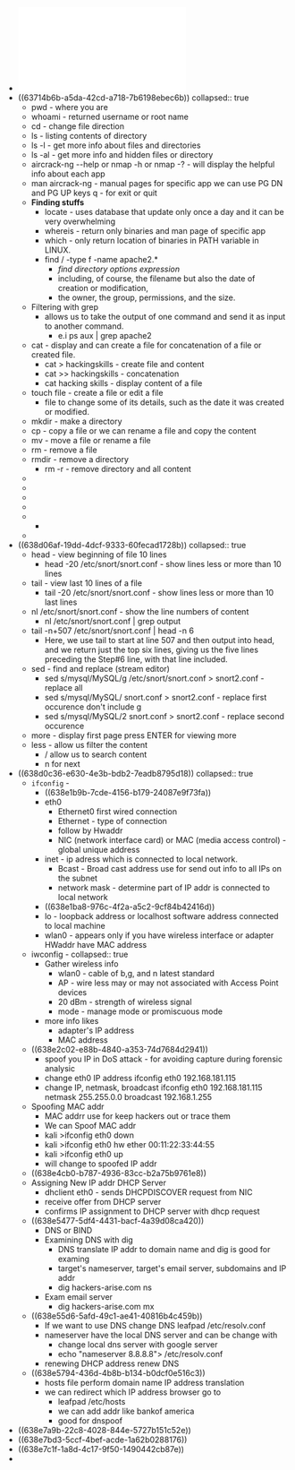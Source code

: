 - ![No.Starch-2018-Linux.Basics.For.Aspiring.Hackers.pdf](../assets/No.Starch-2018-Linux.Basics.For.Aspiring.Hackers_1668369134663_0.pdf)
- ((63714b6b-a5da-42cd-a718-7b6198ebec6b))
  collapsed:: true
	- pwd - where you are
	- whoami - returned username or root name
	- cd - change file direction
	- ls - listing contents of directory
	- ls -l - get more info about files and directories
	- ls -al - get more info and hidden files or directory
	- aircrack-ng --help or nmap -h or nmap -? - will display the helpful info about each app
	- man aircrack-ng - manual pages for specific app 
	  we can use PG DN and PG UP keys
	  q - for exit or quit
	- **Finding stuffs**
		- locate - uses database that update only once a day and it can be very overwhelming
		- whereis - return only binaries and man page of specific app
		- which - only return location of binaries in PATH variable in LINUX.
		- find / -type f -name apache2.* 
		  * *find directory options expression*
		  * including, of course, the filename but also the date of creation or modification, 
		  * the owner, the group, permissions, and the size.
	- Filtering with grep
		- allows us to take the output of one command and send it as input to another command.
		  * e.i ps aux | grep apache2
	- cat - display and can create a file for concatenation of a file or created file.
	  * cat > hackingskills - create file and content
	  * cat >> hackingskills - concatenation
	  * cat hacking skills - display content of a file
	- touch file - create a file or edit a file
	  * file to change some of its details, such as the date it was created or modified.
	- mkdir - make a directory
	- cp - copy a file or we can rename a file  and copy the content
	- mv - move a file or rename a file
	- rm - remove a file
	- rmdir - remove a directory 
	  * rm -r - remove directory and all content
	-
	-
	-
	-
	-
		-
	-
- ((638d06af-19dd-4dcf-9333-60fecad1728b))
  collapsed:: true
	- head - view beginning of file 10 lines
	  * head -20 /etc/snort/snort.conf - show lines less or more than 10 lines
	- tail - view last 10 lines of a file
	  * tail -20 /etc/snort/snort.conf - show lines less or more than 10 last lines
	- nl /etc/snort/snort.conf - show the line numbers of content
	  * nl /etc/snort/snort.conf | grep output
	- tail -n+507 /etc/snort/snort.conf | head -n 6
	  * Here, we use tail to start at line 507 and then output into head, and we return just the top six lines, giving us the five lines preceding the Step#6 line, with that line included.
	- sed  - find and replace (stream editor)
		- sed s/mysql/MySQL/g /etc/snort/snort.conf > snort2.conf - replace all
		- sed s/mysql/MySQL/ snort.conf > snort2.conf - replace first occurence don't include g
		- sed s/mysql/MySQL/2 snort.conf > snort2.conf - replace second occurence
	- more - display first page press ENTER for viewing more
	- less - allow us filter the content
		- / allow us to search content
		- n for next
- ((638d0c36-e630-4e3b-bdb2-7eadb8795d18))
  collapsed:: true
	- `ifconfig` -
		- ((638e1b9b-7cde-4156-b179-24087e9f73fa))
		- eth0
		  * Ethernet0 first wired connection
		  * Ethernet - type of connection  
		  * follow by Hwaddr 
		  * NIC (network interface card) or MAC (media access control) - global unique address
		- inet - ip adress which is connected to local network.
		  * Bcast - Broad cast address use for send out info to all IPs on the subnet
		  * network mask - determine part of IP addr is connected to local network
		- ((638e1ba8-976c-4f2a-a5c2-9cf84b42416d))
		- lo - loopback address or localhost software address connected to local machine
		- wlan0 - appears only if you have wireless interface or adapter HWaddr have MAC address
	- iwconfig -
	  collapsed:: true
		- Gather wireless info
		  * wlan0 - cable of b,g, and n latest standard
		  * AP - wire less may or may not associated with Access Point devices
		  * 20 dBm - strength of wireless signal
		  * mode - manage mode or promiscuous mode
		- more info likes 
		  * adapter's IP address
		  * MAC address
	- ((638e2c02-e88b-4840-a353-74d7684d2941))
		- spoof you IP  in DoS attack - for avoiding capture during forensic analysic
		- change eth0 IP address
		  ifconfig eth0 192.168.181.115
		- change IP, netmask, broadcast
		  ifconfig eth0 192.168.181.115 netmask 255.255.0.0 broadcast 192.168.1.255
	- Spoofing MAC addr 
	  * MAC addrr use for keep hackers out or trace them
	  * We can Spoof MAC addr
	  * kali >ifconfig eth0 down 
	  * kali >ifconfig eth0 hw ether 00:11:22:33:44:55 
	  * kali >ifconfig eth0 up
	  * will change to spoofed IP addr
	- ((638e4cb0-b787-4936-83cc-b2a75b9761e8))
	- Assigning New IP addr DHCP Server
	  * dhclient eth0 - sends DHCPDISCOVER request from NIC
	  * receive offer from DHCP server
	  * confirms IP assignment to DHCP server with dhcp request
	- ((638e5477-5df4-4431-bacf-4a39d08ca420))
		- DNS or BIND
		- Examining DNS with dig 
		  * DNS translate IP addr to domain name and dig is good for examing
		  * target's nameserver, target's email server, subdomains and IP addr 
		  * dig hackers-arise.com ns
		- Exam email server 
		  * dig hackers-arise.com mx
	- ((638e55d6-5afd-49c1-ae41-40816b4c459b))
		- If we want to use DNS change DNS
		  leafpad /etc/resolv.conf
		- nameserver have the local DNS server and can be change with
		  * change local dns server with google server
		  * echo "nameserver 8.8.8.8"> /etc/resolv.conf
		- renewing DHCP address renew DNS
	- ((638e5794-436d-4b8b-b134-b0dcf0e516c3))
		- hosts file perform domain name IP address translation
		- we can redirect which IP address browser go to
		  * leafpad /etc/hosts
		  * we can add addr like bankof america
		  * good for dnspoof
- ((638e7a9b-22c8-4028-844e-5727b151c52e))
- ((638e7bd3-5ccf-4bef-acde-1a62b0288176))
- ((638e7c1f-1a8d-4c17-9f50-1490442cb87e))
-